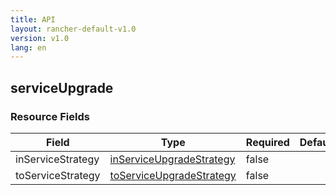 ```yaml
---
title: API
layout: rancher-default-v1.0
version: v1.0
lang: en
---
```


## serviceUpgrade





### Resource Fields

Field | Type | Required | Default | Description
---|---|---|---|---
inServiceStrategy | [inServiceUpgradeStrategy]({{site.baseurl}}/rancher/{{page.version}}/{{page.lang}}/api/api-resources/inServiceUpgradeStrategy/) | false |  | 
toServiceStrategy | [toServiceUpgradeStrategy]({{site.baseurl}}/rancher/{{page.version}}/{{page.lang}}/api/api-resources/toServiceUpgradeStrategy/) | false |  | 

